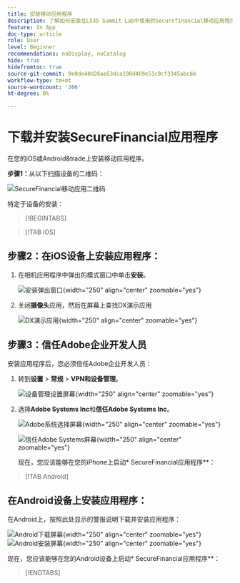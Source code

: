 ```yaml
---
title: 安装移动应用程序
description: 了解如何安装在L535 Summit Lab中使用的Securefinancial移动应用程序。
feature: In App
doc-type: article
role: User
level: Beginner
recommendations: noDisplay, noCatalog
hide: true
hidefromtoc: true
source-git-commit: 9e0de40d26aa53dca190d469e51c9cf3345abcbb
workflow-type: tm+mt
source-wordcount: '206'
ht-degree: 0%

---
```



# 下载并安装SecureFinancial应用程序

在您的iOS或Android&amp;trade上安装移动应用程序。

**步骤1：**&#x200B;从以下扫描设备的二维码：

![SecureFinancial移动应用二维码](/help/summit-lab-assets/assets/dx-demo-app-qr-codes.png)

特定于设备的安装：

>[!BEGINTABS]

>[!TAB iOS]

## 步骤2：在iOS设备上安装应用程序：

1. 在相机应用程序中弹出的模式窗口中单击&#x200B;**安装**。

   ![安装弹出窗口](/help/summit-lab-assets/assets/install_popup.png){width="250" align="center" zoomable="yes"}

2. 关闭&#x200B;**摄像头**&#x200B;应用，然后在屏幕上查找DX演示应用

   ![DX演示应用](/help/summit-lab-assets/assets/dx_demo_on_ios_screen.png){width="250" align="center" zoomable="yes"}


## 步骤3：信任Adobe企业开发人员

安装应用程序后，您必须信任Adobe企业开发人员：

1. 转到&#x200B;**设置** > **常规** > **VPN和设备管理**。

   ![设备管理设置屏幕](/help/summit/l820-lab-workbook/assets/1-2-2-device-management-screen.PNG "设备管理设置屏幕"){width="250" align="center" zoomable="yes"}

1. 选择&#x200B;**Adobe Systems Inc**&#x200B;和&#x200B;**信任Adobe Systems Inc**。

   ![Adobe系统选择屏幕](/help/summit/l820-lab-workbook/assets/1-2-3-adobe-systems.PNG "Adobe系统选择屏幕"){width="250" align="center" zoomable="yes"}
   <br>

   ![信任Adobe Systems屏幕](/help/summit/l820-lab-workbook/assets/1-2-4-trust-adobe.PNG){width="250" align="center" zoomable="yes"}

   现在，您应该能够在您的iPhone上启动* SecureFinancial应用程序**：


>[!TAB Android]

## 在Android设备上安装应用程序：

在Android上，按照此处显示的警报说明下载并安装应用程序：

![Android下载屏幕](/help/summit/l820-lab-workbook/assets/1-2-5-android-download.jpg "Android下载屏幕"){width="250" align="center" zoomable="yes"}
<br>
![Android安装屏幕](/help/summit/l820-lab-workbook/assets/1-2-6-android-installation.jpg){width="250" align="center" zoomable="yes"}

现在，您应该能够在您的Android设备上启动* SecureFinancial应用程序**：

>[!ENDTABS]


